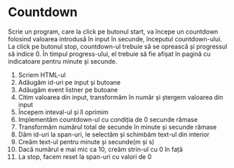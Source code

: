 # Countdown

Scrie un program, care la click pe butonul start, va începe un
countdown folosind valoarea introdusă în input în secunde,
începutul countdown-ului. La click pe butonul stop, countdown-ul
trebuie să se oprească și progressul să indice 0.
În timpul progress-ului, el trebuie să fie afișat în pagină
cu indicatoare pentru minute și secunde.

1. Scriem HTML-ul
2. Adăugăm id-uri pe input și butoane
3. Adăugăm event listner pe butoane
4. Citim valoarea din input, transformăm în număr și ștergem valoarea din input
5. Începem inteval-ul și îl oprimim
6. Implementăm countdown-ul cu condiția de 0 secunde rămase
7. Transformăm numărul total de secunde în minute și secunde rămase
8. Dăm id-uri la span-uri, le selectăm și schimbăm text-ul din interior
9. Creăm text-ul pentru minute și secunde(m și s)
10. Dacă numărul e mai mic ca 10, creăm strin-ul cu 0 în față
11. La stop, facem reset la span-uri cu valori de 0
